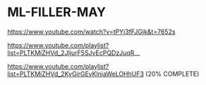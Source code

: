 # ML-FILLER-MAY

https://www.youtube.com/watch?v=tPYj3fFJGjk&t=7652s

https://www.youtube.com/playlist?list=PLTKMiZHVd_2JIjurF5SJvEcPQDzJuqR__



https://www.youtube.com/playlist?list=PLTKMiZHVd_2KyGirGEvKlniaWeLOHhUF3 (20% COMPLETE)
